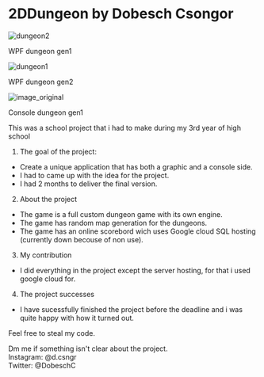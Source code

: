 # 2DDungeon by Dobesch Csongor
![dungeon2](https://user-images.githubusercontent.com/58111721/199759969-c95e22c9-1bbe-4ed8-9923-b4f65c0cea2d.png)

WPF dungeon gen1

![dungeon1](https://user-images.githubusercontent.com/58111721/199759920-76a921f3-8698-47d8-aa9a-16ff878ca834.png)

WPF dungeon gen2

![image_original](https://user-images.githubusercontent.com/58111721/199759596-1619ef5a-07f3-4c2c-8406-f375366cb1f3.png)

Console dungeon gen1

This was a school project that i had to make during my 3rd year of high school
1. The goal of the project:
- Create a unique application that has both a graphic and a console side.
- I had to came up with the idea for the project.
- I had 2 months to deliver the final version.

2. About the project
- The game is a full custom dungeon game with its own engine.
- The game has random map generation for the dungeons.
- The game has an online scorebord wich uses Google cloud SQL hosting (currently down becouse of non use).

3. My contribution
- I did everything in the project except the server hosting, for that i used google cloud for.

4. The project successes
- I have sucessfully finished the project before the deadline and i was quite happy with how it turned out.

Feel free to steal my code.  
  
Dm me if something isn't clear about the project.  
Instagram: @d.csngr  
Twitter: @DobeschC
